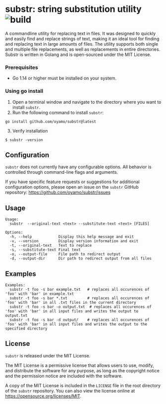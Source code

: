 # substr: string substitution utility ![build](https://img.shields.io/badge/build-pass-green?style=flat-square&logo=okay)

A commandline utility for replacing text in files. It was designed to quickly and easily find and replace strings of text,
making it an ideal tool for finding and replacing text in large amounts of files. 
The utility supports both single and multiple file replacements, as well as replacements in entire directories. Substr is
written in Golang and is open-sourced under the MIT License.

### Prerequisites

- Go 1.14 or higher must be installed on your system.

### Using go install

1. Open a terminal window and navigate to the directory where you want to install `substr`.
2. Run the following command to install `substr`:
  ```
  go install github.com/oyamo/substr@latest
  ```
3. Verify installation
 ```
 $ substr -version
 ```

## Configuration

`substr` does not currently have any configurable options. All behavior is controlled through command-line flags and arguments.

If you have specific feature requests or suggestions for additional configuration options, please open an issue on the `substr` GitHub repository: https://github.com/oyamo/substr/issues


## Usage 
```shell
Usage:
  substr  --original-text <text> --substitute-text <text> [FILES]

Options:
  -h, --help            Display this help message and exit
  -v, --version         Display version information and exit
  -t, --original-text   Text to replace
  -s, --substitute-text Final text
  -o, --output-file     File path to redirect output
  -d, --output-dir      Dir path to redirect output from all files
```

## Examples
```shell
Examples:
  substr -t foo -s bar example.txt   # replaces all occurences of 'foo' with 'bar' in example.txt
  substr -t foo -s bar *.txt         # replaces all occurences of 'foo' with 'bar' in all .txt files in the current directory
  substr -t foo -s bar -o output.txt  # replaces all occurences of 'foo' with 'bar' in all input files and writes the output to output.txt
  substr -t foo -s bar -d output/    # replaces all occurences of 'foo' with 'bar' in all input files and writes the output to the specified directory

```

## License

`substr` is released under the MIT License.

The MIT License is a permissive license that allows users to use, modify, and distribute the software for any purpose, as long as the copyright notice and the permission notice are included with the software.

A copy of the MIT License is included in the `LICENSE` file in the root directory of the `substr` repository. You can also view the license online at https://opensource.org/licenses/MIT.
